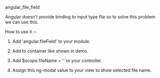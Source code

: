 angular_file_field

Angular doesn't provide binding to input type file so to solve this problem we can use this.

How to use it :-

1) Add 'angular.fileField' to your module.

2) Add to container like shown in demo.

3) Add $scope.fileName = '' to your controller.

4) Assign this ng-modal value to your view to show selected file name.
